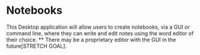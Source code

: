 # Notebooks
This Desktop application will allow users to create notebooks, via a GUI or command line, where they can write and edit notes using the word editor of their choice. ** There may be a proprietary editor with the GUI in the future[STRETCH GOAL]. 
